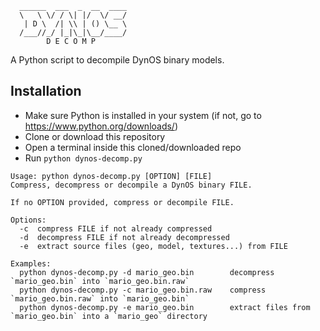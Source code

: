 ```
  ______  ___  _  __  ____
  \   \ \/ / \| |/  \/ __/
   | D \  /| \\ | () \__ \
  /___//_/ |_|\_|\__/____/
        D E C O M P
```

A Python script to decompile DynOS binary models.

## Installation

- Make sure Python is installed in your system (if not, go to https://www.python.org/downloads/)
- Clone or download this repository
- Open a terminal inside this cloned/downloaded repo
- Run `python dynos-decomp.py`

```
Usage: python dynos-decomp.py [OPTION] [FILE]
Compress, decompress or decompile a DynOS binary FILE.

If no OPTION provided, compress or decompile FILE.

Options:
  -c  compress FILE if not already compressed
  -d  decompress FILE if not already decompressed
  -e  extract source files (geo, model, textures...) from FILE

Examples:
  python dynos-decomp.py -d mario_geo.bin        decompress `mario_geo.bin` into `mario_geo.bin.raw`
  python dynos-decomp.py -c mario_geo.bin.raw    compress `mario_geo.bin.raw` into `mario_geo.bin`
  python dynos-decomp.py -e mario_geo.bin        extract files from `mario_geo.bin` into a `mario_geo` directory
```
